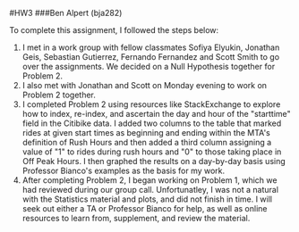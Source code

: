 #HW3
###Ben Alpert (bja282)

To complete this assignment, I followed the steps below: 

1. I met in a work group with fellow classmates Sofiya Elyukin, Jonathan Geis, Sebastian Gutierrez, Fernando Fernandez and Scott Smith to 
go over the assignments. We decided on a Null Hypothesis together for Problem 2. 
2. I also met with Jonathan and Scott on Monday evening to work on Problem 2 together. 
3. I completed Problem 2 using resources like StackExchange to explore how to index, re-index, and ascertain the day and hour of 
the "starttime" field in the Citibike data. I added two columns to the table that marked rides at given start times as beginning and ending
within the MTA's definition of Rush Hours and then added a third column assigning a value of "1" to rides during rush hours and "0" to those
taking place in Off Peak Hours. I then graphed the results on a day-by-day basis using Professor Bianco's examples as the basis
for my work. 
4. After completing Problem 2, I began working on Problem 1, which we had reviewed during our group call. Unfortunatley, I 
was not a natural with the Statistics material and plots, and did not finish in time. I will seek out either a TA or Professor Bianco 
for help, as well as online resources to learn from, supplement, and review the material.
